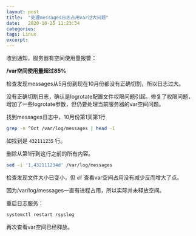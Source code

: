 ```yaml
---
layout: post
title:  "处理messages日志占用var过大问题"
date:   2020-10-25 11:23:34
categories: 
tags: Linux
excerpt: 
---
```


收到通知，服务器有空间使用量报警：

**/var空间使用量超过85%**

检查发现messages从5月份到现在10月份都没有正确切割，所以日志过大。

没有正确切割日志，确认是logrotate配置文件权限问题引起。修复了权限问题，增加了一些logrotate参数，但仍要处理当前服务器的var空间问题。

找到messages日志中，10月份第1天第1行

```bash
grep -n ^Oct /var/log/messages | head -1
```

如找到是 ```432111235``` 行。

删除从第1行到这行之前的所有内容。

```bash
sed -i '1,432111234d' /var/log/messages
```

检查发现文件大小已变小，但 ```df``` 查看var空间占用没有减少反而增大了点。

因为/var/log/messages一直有进程占用，所以实际并未释放空间。

重启日志服务：

```bash
systemctl restart rsyslog
```

再次查看var空间已经释放。
